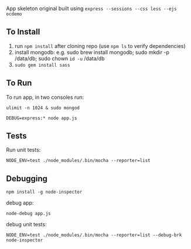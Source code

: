 App skeleton original built using `express --sessions --css less --ejs ocdemo`

## To Install

1. run `npm install` after cloning repo (use `npm ls` to verify dependencies)
2. install mongodb: e.g. sudo brew install mongodb; sudo mkdir -p /data/db; sudo chown `id -u` /data/db
3. `sudo gem install sass`

## To Run

To run app, in two consoles run:

```
ulimit -n 1024 & sudo mongod

DEBUG=express:* node app.js
```

## Tests

Run unit tests:

```
NODE_ENV=test ./node_modules/.bin/mocha --reporter=list
```

## Debugging

```npm install -g node-inspector```

debug app:

```node-debug app.js```

debug unit tests:

```
NODE_ENV=test ./node_modules/.bin/mocha --reporter=list --debug-brk
node-inspector
```
